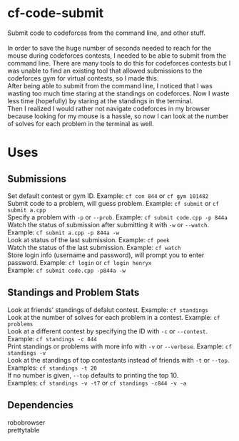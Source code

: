 # cf-code-submit
Submit code to codeforces from the command line, and other stuff. <br />
<br />
In order to save the huge number of seconds needed to reach for the mouse during codeforces contests, I needed to be able to submit from the command line. There are many tools to do this for codeforces contests but I was unable to find an existing tool that allowed submissions to the codeforces gym for virtual contests, so I made this. <br />
After being able to submit from the command line, I noticed that I was wasting too much time staring at the standings on codeforces. Now I waste less time (hopefully) by staring at the standings in the terminal. <br />
Then I realized I would rather not navigate codeforces in my browser because looking for my mouse is a hassle, so now I can look at the number of solves for each problem in the terminal as well. <br />

# Uses
## Submissions
Set default contest or gym ID. Example: `cf con 844` or `cf gym 101482` <br />
Submit code to a problem, will guess problem. Example: `cf submit` or `cf submit a.cpp` <br />
Specify a problem with `-p` or `--prob`. Example: `cf submit code.cpp -p 844a` <br />
Watch the status of submission after submitting it with `-w` or `--watch`. Example: `cf submit a.cpp -p 844a -w` <br />
Look at status of the last submission. Example: `cf peek` <br />
Watch the status of the last submission. Example: `cf watch` <br />
Store login info (username and password), will prompt you to enter password. Example: `cf login` or `cf login henryx` <br />
Example: `cf submit code.cpp -p844a -w` <br />
## Standings and Problem Stats
Look at friends' standings of defalut contest. Example: `cf standings` <br />
Look at the number of solves for each problem in a contest. Example: `cf problems` <br />
Look at a different contest by specifying the ID with `-c` or `--contest`. Example: `cf standings -c 844` <br />
Print standings or problems with more info with `-v` or `--verbose`. Example: `cf standings -v` <br />
Look at the standings of top contestants instead of friends with `-t` or `--top`. Examples: `cf standings -t 20` <br />
If no number is given, `--top` defaults to printing the top 10. <br />
Examples: `cf standings -v -t7` or `cf standings -c844 -v -a` <br />

## Dependencies
robobrowser <br />
prettytable <br />
